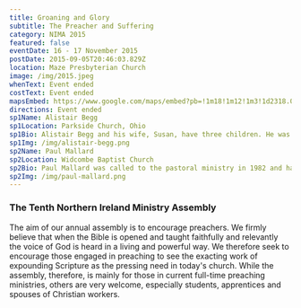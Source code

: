 ```yaml
---
title: Groaning and Glory
subtitle: The Preacher and Suffering
category: NIMA 2015
featured: false
eventDate: 16 - 17 November 2015
postDate: 2015-09-05T20:46:03.829Z
location: Maze Presbyterian Church
image: /img/2015.jpeg
whenText: Event ended
costText: Event ended
mapsEmbed: https://www.google.com/maps/embed?pb=!1m18!1m12!1m3!1d2318.0010047523247!2d-6.117361399999999!3d54.480564099999995!2m3!1f0!2f0!3f0!3m2!1i1024!2i768!4f13.1!3m3!1m2!1s0x486103191e37a8d1%3A0x2af07ebaec4c8898!2sMaze%20Presbyterian%20Church!5e0!3m2!1sen!2suk!4v1628795706431!5m2!1sen!2suk
directions: Event ended
sp1Name: Alistair Begg
sp1Location: Parkside Church, Ohio
sp1Bio: Alistair Begg and his wife, Susan, have three children. He was born and raised in Glasgow, Scotland, and educated at Trent University, London School of Theology, and Westminster Seminary. He has been Senior Pastor of Parkside Church, Chagrin Falls, Ohio since 1983.
sp1Img: /img/alistair-begg.png
sp2Name: Paul Mallard
sp2Location: Widcombe Baptist Church
sp2Bio: Paul Mallard was called to the pastoral ministry in 1982 and has served churches in Chippenham and Worcester. For four years he was part of a pastoral team in a church in Birmingham whilst being engaged in itinerant ministry throughout the UK. He is pastor of Widcombe Baptist Church in Bath. Paul is married to Edrie and have been blessed with four children and five grandchildren. He is a lifetime supporter of the Baggies, aka West Bromwich Albion.
sp2Img: /img/paul-mallard.png
---
```


### The Tenth Northern Ireland Ministry Assembly

The aim of our annual assembly is to encourage preachers. We firmly believe that when the Bible is opened and taught faithfully and relevantly the voice of God is heard in a living and powerful way. We therefore seek to encourage those engaged in preaching to see the exacting work of expounding Scripture as the pressing need in today's church. While the assembly, therefore, is mainly for those in current full-time preaching ministries, others are very welcome, especially students, apprentices and spouses of Christian workers.
